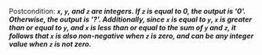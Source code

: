 Postcondition: ***`x`, `y`, and `z` are integers. If `z` is equal to 0, the output is '0'. Otherwise, the output is '?'. Additionally, since `x` is equal to `y`, `x` is greater than or equal to `y`, and `x` is less than or equal to the sum of `y` and `z`, it follows that `x` is also non-negative when `z` is zero, and can be any integer value when `z` is not zero.***